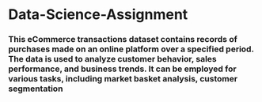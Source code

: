 # Data-Science-Assignment

### This eCommerce transactions dataset contains records of purchases made on an online platform over a specified period. The data is used to analyze customer behavior, sales performance, and business trends. It can be employed for various tasks, including market basket analysis, customer segmentation
